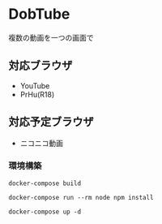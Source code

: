# DobTube
複数の動画を一つの画面で

## 対応ブラウザ
- YouTube
- PrHu(R18)

## 対応予定ブラウザ
- ニコニコ動画

### 環境構築
` docker-compose build `

` docker-compose run --rm node npm install `

` docker-compose up -d `
